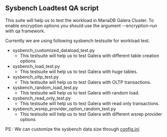 Sysbench Loadtest QA script
---------------------------
This suite will help us to test the workload in MariaDB Galera Cluster. To enable encryption options you should use the argument --encryption-run with qa framework.

Currently we are using following sysbench testsuite for workload test.
* sysbench_customized_dataload_test.py
  * This testsuite will help us to test Galera with different table creation options
* sysbench_load_test.py
  * This testsuite will help us to test Galera with huge tables. 
* sysbench_oltp_test.py
  * This testsuite will help us to test Galera with OLTP transactions.
* sysbench_random_load_test.py
  * This testsuite will help us to test Galera with random load.
* sysbench_read_only_test.py
  * This testsuite will help us to test Galera with read only transactions.
* sysbench_wsrep_provider_option_random_test.py
  * This testsuite will help us to test Galera with different wsrep provider options

PS : We can customize the sysbench data size through [config.ini](../config.ini)
